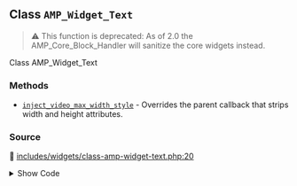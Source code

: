 ## Class `AMP_Widget_Text`

> :warning: This function is deprecated: As of 2.0 the AMP_Core_Block_Handler will sanitize the core widgets instead.

Class AMP_Widget_Text

### Methods

* [`inject_video_max_width_style`](../method/AMP_Widget_Text/inject_video_max_width_style.md) - Overrides the parent callback that strips width and height attributes.
### Source

:link: [includes/widgets/class-amp-widget-text.php:20](../../includes/widgets/class-amp-widget-text.php#L20-L34)

<details>
<summary>Show Code</summary>

```php
class AMP_Widget_Text extends WP_Widget_Text {
	/**
	 * Overrides the parent callback that strips width and height attributes.
	 *
	 * @param array $matches The matches returned from preg_replace_callback().
	 * @return string $html The markup, unaltered.
	 */
	public function inject_video_max_width_style( $matches ) {
		if ( amp_is_request() ) {
			return $matches[0];
		}
		return parent::inject_video_max_width_style( $matches );
	}
}
```

</details>
